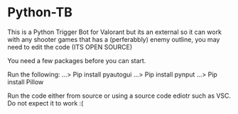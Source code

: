 # Python-TB


This is a Python Trigger Bot for Valorant but its an external so it can work with any shooter games that has a (perferabbly) enemy outline, you may need to edit the code (ITS OPEN SOURCE)

You need a few packages before you can start.

Run the following:
...> Pip install pyautogui
...> Pip install pynput
...> Pip install Pillow

Run the code either from source or using a source code ediotr such as VSC. Do not expect it to work :(
